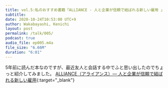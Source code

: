 ```yaml
---
title: vol.5:私のおすすめ書籍「ALLIANCE - 人と企業が信頼で結ばれる新しい雇用 」
subtitle: 
date: 2020-10-24T10:53:00 UTC+9
author: Wakabayashi, Kenichi
layout: post
permalink: /talk/005/
podcast: true
audio_file: ep005.m4a
file_size: "6.66M"
duration: "6:01"
---
```

5年前に読んだ本なのですが、最近友人と会話する中でふと思い出したのでちょっと紹介してみました。
[ALLIANCE（アライアンス）― 人と企業が信頼で結ばれる新しい雇用](https://amzn.to/3muqGrx){:target="_blank"}
